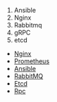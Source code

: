 1. Ansible
2. Nginx
3. Rabbitmq
4. gRPC
5. etcd
* [Nginx](Tools/Nginx.md)
* [Prometheus](Tools/Prometheus.md)
* [Ansible](Tools/Ansible.md)
* [RabbitMQ](Tools/RabbitMQ.md)
* [Etcd](Tools/Etcd.md)
* [Rpc](Tools/Rpc.md)
